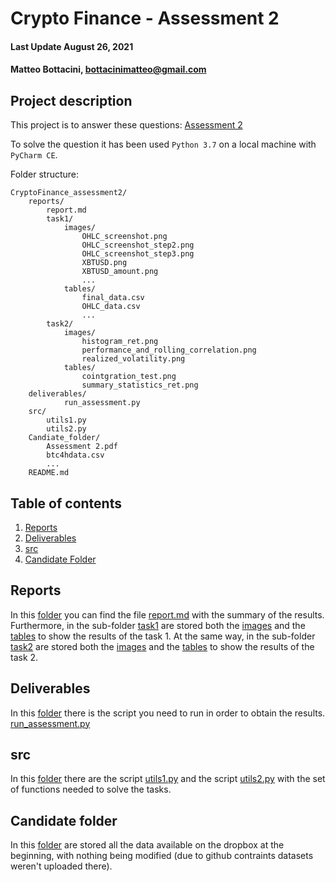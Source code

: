 # Crypto Finance - Assessment 2

#### Last Update August 26, 2021 ####
#### Matteo Bottacini, [bottacinimatteo@gmail.com](mailto:bottacinimatteo@gmail.com) ####


## Project description

This project is to answer these questions: [Assessment 2](/Candidate_folder/Assessment%202.pdf)


To solve the question it has been used `Python 3.7` on a local machine with `PyCharm CE`.

Folder structure:
~~~~
CryptoFinance_assessment2/
    reports/
        report.md
        task1/
            images/
                OHLC_screenshot.png
                OHLC_screenshot_step2.png
                OHLC_screenshot_step3.png
                XBTUSD.png
                XBTUSD_amount.png
                ...
            tables/
                final_data.csv
                OHLC_data.csv
                ...
        task2/
            images/
                histogram_ret.png
                performance_and_rolling_correlation.png
                realized_volatility.png
            tables/
                cointgration_test.png
                summary_statistics_ret.png
    deliverables/
            run_assessment.py
    src/
        utils1.py
        utils2.py
    Candiate_folder/
        Assessment 2.pdf
        btc4hdata.csv
        ...
    README.md
~~~~

## Table of contents
1. [Reports](#reports)
2. [Deliverables](#deliverables)
3. [src](#src)
4. [Candidate Folder](#candidate-folder)


## Reports
In this [folder](/reports) you can find the file [report.md](/reports/report.md) with the summary of the results.
Furthermore, in the sub-folder [task1](/reports/task1) are stored both the [images](/reports/task1/images) and the [tables](/reports/task1/tables) to show the results of the task 1.
At the same way, in the sub-folder [task2](/reports/task2) are stored both the [images](/reports/task2/images) and the [tables](/reports/task2/tables) to show the results of the task 2.

## Deliverables
In this [folder](/deliverables) there is the script you need to run in order to obtain the results.
[run_assessment.py](/deliverables/run_assessment.py)

## src
In this [folder](/src) there are the script [utils1.py](/src/utils1.py) and the script [utils2.py](/src/utils2.py) with the set of functions needed to solve the tasks.

## Candidate folder
In this [folder](/Candidate_folder) are stored all the data available on the dropbox at the beginning, with nothing being modified (due to github contraints datasets weren't uploaded there).

